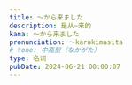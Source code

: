 ```yaml
---
title: ～から来ました
description: 是从~来的
kana: ～から来ました
pronunciation: ～karakimasita
# tone: 中高型（なかがた）
type: 名词
pubDate: 2024-06-21 00:00:07
---
```

